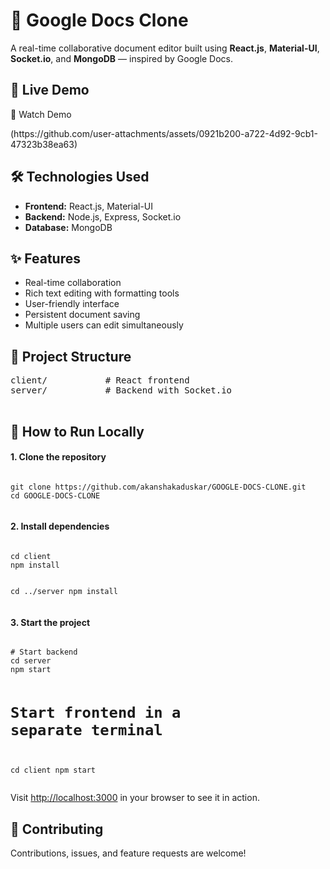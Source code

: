 
  <h1>📝 Google Docs Clone</h1>
  <p>A real-time collaborative document editor built using <strong>React.js</strong>, <strong>Material-UI</strong>, <strong>Socket.io</strong>, and <strong>MongoDB</strong> — inspired by Google Docs.</p>

  <h2>🚀 Live Demo</h2>
  
<p>🎥 Watch Demo</p>
(https://github.com/user-attachments/assets/0921b200-a722-4d92-9cb1-47323b38ea63)

  
  <h2>🛠️ Technologies Used</h2>
  <ul>
    <li><strong>Frontend:</strong> React.js, Material-UI</li>
    <li><strong>Backend:</strong> Node.js, Express, Socket.io</li>
    <li><strong>Database:</strong> MongoDB</li>
  </ul>

  <h2>✨ Features</h2>
  <ul>
    <li>Real-time collaboration</li>
    <li>Rich text editing with formatting tools</li>
    <li>User-friendly interface</li>
    <li>Persistent document saving</li>
    <li>Multiple users can edit simultaneously</li>
  </ul>

  <h2>📁 Project Structure</h2>
  <pre>
client/           # React frontend
server/           # Backend with Socket.io
  </pre>

  <h2>🔧 How to Run Locally</h2>
  <h4>1. Clone the repository</h4>
  <pre><code>
git clone https://github.com/akanshakaduskar/GOOGLE-DOCS-CLONE.git
cd GOOGLE-DOCS-CLONE
  </code></pre>

  <h4>2. Install dependencies</h4>
  <pre><code>
cd client
npm install

cd ../server
npm install
  </code></pre>

  <h4>3. Start the project</h4>
  <pre><code>
# Start backend
cd server
npm start

# Start frontend in a separate terminal
cd client
npm start
  </code></pre>

  <p>Visit <a href="http://localhost:3000" target="_blank">http://localhost:3000</a> in your browser to see it in action.</p>

 

  <h2>🤝 Contributing</h2>
  <p>Contributions, issues, and feature requests are welcome!</p>


